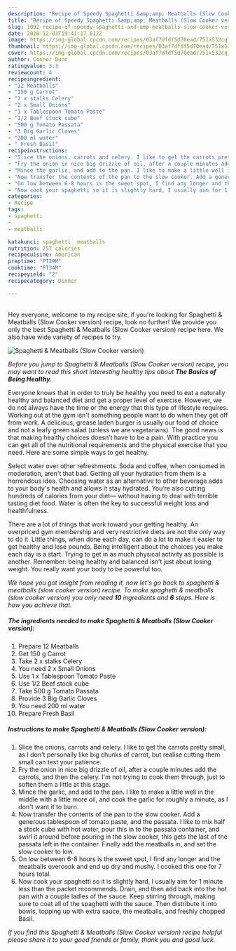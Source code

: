 ```yaml
---
description: "Recipe of Speedy Spaghetti &amp;amp; Meatballs (Slow Cooker version)"
title: "Recipe of Speedy Spaghetti &amp;amp; Meatballs (Slow Cooker version)"
slug: 1092-recipe-of-speedy-spaghetti-and-amp-meatballs-slow-cooker-version
date: 2020-12-03T19:41:17.612Z
image: https://img-global.cpcdn.com/recipes/03af7dfdf5d70ead/751x532cq70/spaghetti-meatballs-slow-cooker-version-recipe-main-photo.jpg
thumbnail: https://img-global.cpcdn.com/recipes/03af7dfdf5d70ead/751x532cq70/spaghetti-meatballs-slow-cooker-version-recipe-main-photo.jpg
cover: https://img-global.cpcdn.com/recipes/03af7dfdf5d70ead/751x532cq70/spaghetti-meatballs-slow-cooker-version-recipe-main-photo.jpg
author: Connor Dunn
ratingvalue: 3.3
reviewcount: 4
recipeingredient:
- "12 Meatballs"
- "150 g Carrot"
- "2 x stalks Celery"
- "2 x Small Onions"
- "1 x Tablespoon Tomato Paste"
- "1/2 Beef stock cube"
- "500 g Tomato Passata"
- "3 Big Garlic Cloves"
- "200 ml water"
- " Fresh Basil"
recipeinstructions:
- "Slice the onions, carrots and celery. I like to get the carrots pretty small, as I don&#39;t personally like big chunks of carrot, but realise cutting them small can test your patience."
- "Fry the onion in nice big drizzle of oil, after a couple minutes add the carrots, and then the celery. I&#39;m not trying to cook them through, just to soften them a little at this stage."
- "Mince the garlic, and add to the pan. I like to make a little well in the middle with a little more oil, and cook the garlic for roughly a minute, as I don&#39;t want it to burn."
- "Now transfer the contents of the pan to the slow cooker. Add a generous tablespoon of tomato paste, and the passata. I like to mix half a stock cube with hot water, pour this in to the passata container, and swirl it around before pouring in the slow cooker, this gets the last of the passata left in the container. Finally add the meatballs in, and set the slow cooker to low."
- "On low between 6-8 hours is the sweet spot, I find any longer and the meatballs overcook and end up dry and mushy. I cooked this one for 7 hours total."
- "Now cook your spaghetti so it is slightly hard, I usually aim for 1 minute less than the packet recommends. Drain, and then add back into the hot pan with a couple ladles of the sauce. Keep stirring through, making sure to coat all of the spaghetti with the sauce. Then distribute it into bowls, topping up with extra sauce, the meatballs, and freshly chopped Basil."
categories:
- Recipe
tags:
- spaghetti
- 
- meatballs

katakunci: spaghetti  meatballs 
nutrition: 257 calories
recipecuisine: American
preptime: "PT29M"
cooktime: "PT34M"
recipeyield: "2"
recipecategory: Dinner

---
```

<br>
Hey everyone, welcome to my recipe site, if you're looking for Spaghetti &amp; Meatballs (Slow Cooker version) recipe, look no further! We provide you only the best Spaghetti &amp; Meatballs (Slow Cooker version) recipe here. We also have wide variety of recipes to try.
<br>


![Spaghetti &amp; Meatballs (Slow Cooker version)](https://img-global.cpcdn.com/recipes/03af7dfdf5d70ead/751x532cq70/spaghetti-meatballs-slow-cooker-version-recipe-main-photo.jpg)

<i>Before you jump to Spaghetti &amp; Meatballs (Slow Cooker version) recipe, you may want to read this short interesting healthy tips about <strong>The Basics of Being Healthy</strong>.</i>

Everyone knows that in order to truly be healthy you need to eat a naturally healthy and balanced diet and get a proper level of exercise. However, we do not always have the time or the energy that this type of lifestyle requires. Working out at the gym isn't something people want to do when they get off from work. A delicious, grease laden burger is usually our food of choice and not a leafy green salad (unless we are vegetarians). The good news is that making healthy choices doesn’t have to be a pain. With practice you can get all of the nutritional requirements and the physical exercise that you need. Here are some simple ways to get healthy.

Select water over other refreshments. Soda and coffee, when consumed in moderation, aren't that bad. Getting all your hydration from them is a horrendous idea. Choosing water as an alternative to other beverage adds to your body's health and allows it stay hydrated. You’re also cutting hundreds of calories from your diet— without having to deal with terrible tasting diet food. Water is often the key to successful weight loss and healthfulness.

There are a lot of things that work toward your getting healthy. An overpriced gym membership and very restrictive diets are not the only way to do it. Little things, when done each day, can do a lot to make it easier to get healthy and lose pounds. Being intelligent about the choices you make each day is a start. Trying to get in as much physical activity as possible is another. Remember: being healthy and balanced isn’t just about losing weight. You really want your body to be powerful too. 


<i>We hope you got insight from reading it, now let's go back to spaghetti &amp; meatballs (slow cooker version) recipe. To make spaghetti &amp; meatballs (slow cooker version) you only need <strong>10</strong> ingredients and <strong>6</strong> steps. Here is how you achieve that.
</i>

##### The ingredients needed to make Spaghetti &amp; Meatballs (Slow Cooker version):

1. Prepare 12 Meatballs
1. Get 150 g Carrot
1. Take 2 x stalks Celery
1. You need 2 x Small Onions
1. Use 1 x Tablespoon Tomato Paste
1. Use 1/2 Beef stock cube
1. Take 500 g Tomato Passata
1. Provide 3 Big Garlic Cloves
1. You need 200 ml water
1. Prepare  Fresh Basil


##### Instructions to make Spaghetti &amp; Meatballs (Slow Cooker version):

1. Slice the onions, carrots and celery. I like to get the carrots pretty small, as I don&#39;t personally like big chunks of carrot, but realise cutting them small can test your patience.
1. Fry the onion in nice big drizzle of oil, after a couple minutes add the carrots, and then the celery. I&#39;m not trying to cook them through, just to soften them a little at this stage.
1. Mince the garlic, and add to the pan. I like to make a little well in the middle with a little more oil, and cook the garlic for roughly a minute, as I don&#39;t want it to burn.
1. Now transfer the contents of the pan to the slow cooker. Add a generous tablespoon of tomato paste, and the passata. I like to mix half a stock cube with hot water, pour this in to the passata container, and swirl it around before pouring in the slow cooker, this gets the last of the passata left in the container. Finally add the meatballs in, and set the slow cooker to low.
1. On low between 6-8 hours is the sweet spot, I find any longer and the meatballs overcook and end up dry and mushy. I cooked this one for 7 hours total.
1. Now cook your spaghetti so it is slightly hard, I usually aim for 1 minute less than the packet recommends. Drain, and then add back into the hot pan with a couple ladles of the sauce. Keep stirring through, making sure to coat all of the spaghetti with the sauce. Then distribute it into bowls, topping up with extra sauce, the meatballs, and freshly chopped Basil.


<i>If you find this Spaghetti &amp; Meatballs (Slow Cooker version) recipe helpful please share it to your good friends or family, thank you and good luck.</i>
